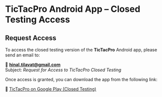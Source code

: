 # TicTacPro Android App – Closed Testing Access

## Request Access

To access the closed testing version of the **TicTacPro** Android app, please send an email to:

📧 **hinal.tilavat@gmail.com**  
Subject: *Request for Access to TicTacPro Closed Testing*

Once access is granted, you can download the app from the following link:

🔗 [TicTacPro on Google Play (Closed Testing)](https://play.google.com/store/apps/details?id=com.neophile.tictactoe)




